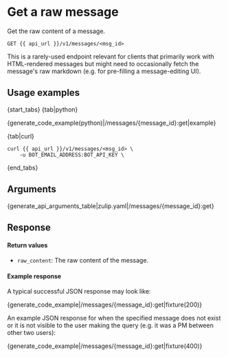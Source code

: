 # Get a raw message

Get the raw content of a message.

`GET {{ api_url }}/v1/messages/<msg_id>`

This is a rarely-used endpoint relevant for clients that primarily
work with HTML-rendered messages but might need to occasionally fetch
the message's raw markdown (e.g. for pre-filling a message-editing
UI).

## Usage examples

{start_tabs}
{tab|python}

{generate_code_example(python)|/messages/{message_id}:get|example}

{tab|curl}

```
curl {{ api_url }}/v1/messages/<msg_id> \
    -u BOT_EMAIL_ADDRESS:BOT_API_KEY \
```

{end_tabs}

## Arguments

{generate_api_arguments_table|zulip.yaml|/messages/{message_id}:get}

## Response

#### Return values

* `raw_content`: The raw content of the message.

#### Example response

A typical successful JSON response may look like:

{generate_code_example|/messages/{message_id}:get|fixture(200)}

An example JSON response for when the specified message does not exist or it
is not visible to the user making the query (e.g. it was a PM between other
two users):

{generate_code_example|/messages/{message_id}:get|fixture(400)}
